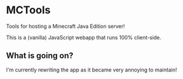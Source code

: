 # MCTools
Tools for hosting a Minecraft Java Edition server!

This is a (vanilla) JavaScript webapp that runs 100% client-side.

## What is going on?
I'm currently rewriting the app as it became very annoying to maintain!